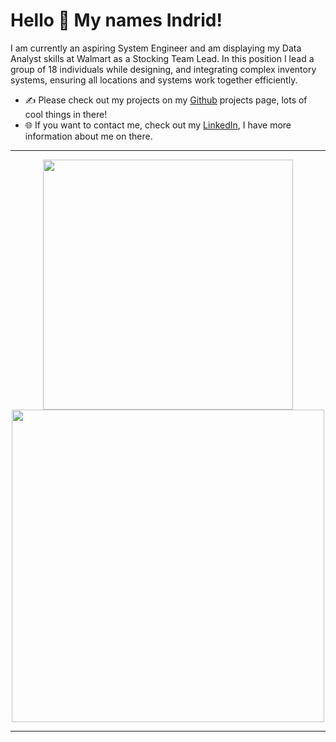 
# Hello 👋 My names Indrid!
I am currently an aspiring System Engineer and am displaying my Data Analyst skills at Walmart as a Stocking Team Lead. In this position I lead a group of 18 individuals while designing, and integrating complex inventory systems, ensuring all locations and systems work together efficiently.

- ✍️ Please check out my projects on my [Github](https://github.com/Pukabear?tab=projects) projects page, lots of cool things in there!
- 🌐 If you want to contact me, check out my [LinkedIn](https://www.linkedin.com/in/indrid-puka/), I have more information about me on there.

---
<p align="center">
  <img src="https://github-readme-stats.vercel.app/api?username=Pukabear&show_icons=true&theme=dark" width="400">
  <img src="https://github-readme-streak-stats.herokuapp.com?user=Pukabear&theme=dark&hide_border=false" width="500">
</p>

---
